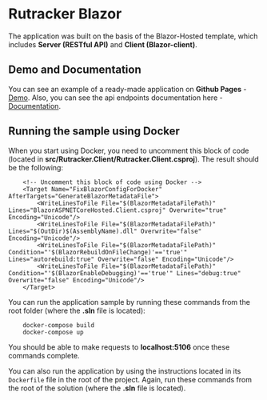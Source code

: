 # Rutracker Blazor

The application was built on the basis of the Blazor-Hosted template, which includes **Server (RESTful API)** and **Client (Blazor-client)**.


## Demo and Documentation

You can see an example of a ready-made application on **Github Pages** - [Demo](https://rutrackerserver20190718033700.azurewebsites.net/). Also, you can see the api endpoints documentation here - [Documentation](https://osipukr.github.io/Rutracker-Blazor/).


## Running the sample using Docker

When you start using Docker, you need to uncomment this block of code (located in **src/Rutracker.Client/Rutracker.Client.csproj**). The result should be the following:
```
    <!-- Uncomment this block of code using Docker -->
    <Target Name="FixBlazorConfigForDocker" AfterTargets="GenerateBlazorMetadataFile">
        <WriteLinesToFile File="$(BlazorMetadataFilePath)" Lines="BlazorASPNETCoreHosted.Client.csproj" Overwrite="true" Encoding="Unicode"/>
        <WriteLinesToFile File="$(BlazorMetadataFilePath)" Lines="$(OutDir)$(AssemblyName).dll" Overwrite="false" Encoding="Unicode"/>
        <WriteLinesToFile File="$(BlazorMetadataFilePath)" Condition="'$(BlazorRebuildOnFileChange)'=='true'" Lines="autorebuild:true" Overwrite="false" Encoding="Unicode"/>
        <WriteLinesToFile File="$(BlazorMetadataFilePath)" Condition="'$(BlazorEnableDebugging)'=='true'" Lines="debug:true" Overwrite="false" Encoding="Unicode"/>
    </Target>
```

You can run the application sample by running these commands from the root folder (where the **.sln** file is located):

```
    docker-compose build
    docker-compose up
```

You should be able to make requests to **localhost:5106** once these commands complete.

You can also run the application by using the instructions located in its `Dockerfile` file in the root of the project. Again, run these commands from the root of the solution (where the **.sln** file is located).